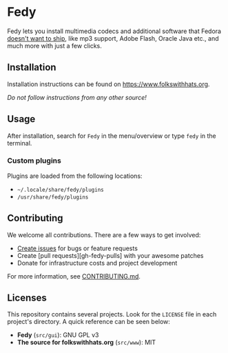 # Fedy

Fedy lets you install multimedia codecs and additional software that Fedora
[doesn't want to ship][forbidden-items], like mp3 support, Adobe Flash, Oracle
Java etc., and much more with just a few clicks.

## Installation

Installation instructions can be found on https://www.folkswithhats.org.

_Do not follow instructions from any other source!_

## Usage

After installation, search for `Fedy` in the menu/overview or type `fedy` in
the terminal.

### Custom plugins

Plugins are loaded from the following locations:

* `~/.locale/share/fedy/plugins`
* `/usr/share/fedy/plugins`

## Contributing

We welcome all contributions. There are a few ways to get involved:

* [Create issues][gh-fedy-issues] for bugs or feature requests
* Create [pull requests][gh-fedy-pulls] with your awesome patches
* Donate for infrastructure costs and project development

For more information, see [CONTRIBUTING.md](CONTRIBUTING.md).

## Licenses

This repository contains several projects. Look for the `LICENSE` file in each
project's directory. A quick reference can be seen below:

* **Fedy** (`src/gui`): GNU GPL v3
* **The source for folkswithhats.org** (`src/www`): MIT

[forbidden-items]: http://fedoraproject.org/wiki/Forbidden_items?rd=ForbiddenItems
[gh-fedy]: https://github.com/folkswithhats/fedy
[gh-fedy-issues]: https://github.com/folkswithhats/fedy/issues
